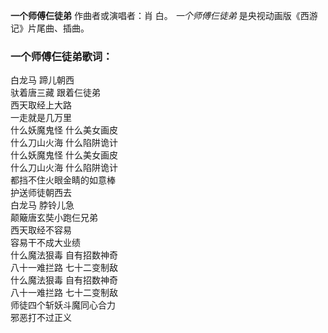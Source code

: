 

**一个师傅仨徒弟** 作曲者或演唱者：肖 白。 _一个师傅仨徒弟_ 是央视动画版《西游记》片尾曲、插曲。

### 一个师傅仨徒弟歌词：

白龙马 蹄儿朝西  
驮着唐三藏 跟着仨徒弟  
西天取经上大路  
一走就是几万里  
什么妖魔鬼怪 什么美女画皮  
什么刀山火海 什么陷阱诡计  
什么妖魔鬼怪 什么美女画皮  
什么刀山火海 什么陷阱诡计  
都挡不住火眼金睛的如意棒  
护送师徒朝西去  
白龙马 脖铃儿急  
颠簸唐玄奘小跑仨兄弟  
西天取经不容易  
容易干不成大业绩  
什么魔法狠毒 自有招数神奇  
八十一难拦路 七十二变制敌  
什么魔法狠毒 自有招数神奇  
八十一难拦路 七十二变制敌  
师徒四个斩妖斗魔同心合力  
邪恶打不过正义  

